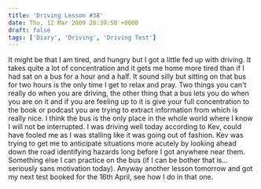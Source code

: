 ```yaml
---
title: 'Driving Lesson #38'
date: Thu, 12 Mar 2009 20:39:58 +0000
draft: false
tags: ['Diary', 'Driving', 'Driving Test']
---
```


It might be that I am tired, and hungry but I got a little fed up with driving. It takes quite a lot of concentration and it gets me home more tired than if I had sat on a bus for a hour and a half. It sound silly but sitting on that bus for two hours is the only time I get to relax and pray. Two things you can't really do when you are driving, the other thing that a bus lets you do when you are on it and if you are feeling up to it is give your full concentration to the book or podcast you are trying to extract information from which is really nice. I think the bus is the only place in the whole world where I know I will not be interrupted. I was driving well today according to Kev, could have fooled me as I was stalling like it was going out of fashion. Kev was trying to get me to anticipate situations more acutely by looking ahead down the road identifying hazards long before I got anywhere near them. Something else I can practice on the bus (if I can be bother that is... seriously sans motivation today). Anyway another lesson tomorrow and got my next test booked for the 16th April, see how I do in that one.